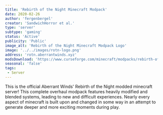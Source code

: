 ```yaml
---
title: 'Rebirth of the Night Minecraft Modpack'
date: 2020-02-26
author: 'fergenbergel'
creator: 'SandwichHorror et al.'
type: 'server'
subtype: 'gaming'
status: 'Active'
publicity: 'Public'
image_alt: 'Rebirth of the Night Minecraft Modpack Logo'
image: '../../images/rotn-logo.png'
address: 'rotn.aberrantwinds.xyz'
modsDownload: 'https://www.curseforge.com/minecraft/modpacks/rebirth-of-the-night'
seasonal: 'false'
tags:
 - Server
---
```


This is the official Aberrant Winds' Rebirth of the Night modded minecraft server! This complete overhaul modpack features heavily modified and blended systems, leading to new and difficult experiences. Nearly every aspect of minecraft is built upon and changed in some way in an attempt to generate deeper and more exciting moments during play.